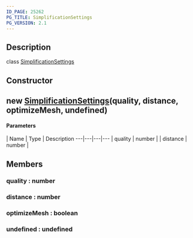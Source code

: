 ```yaml
---
ID_PAGE: 25262
PG_TITLE: SimplificationSettings
PG_VERSION: 2.1
---
```

## Description

class [SimplificationSettings](/classes/3.1/SimplificationSettings)



## Constructor

## new [SimplificationSettings](/classes/3.1/SimplificationSettings)(quality, distance, optimizeMesh, undefined)



#### Parameters
 | Name | Type | Description
---|---|---|---
 | quality | number | 
 | distance | number | 
## Members

### quality : number


### distance : number


### optimizeMesh : boolean


### undefined : undefined


